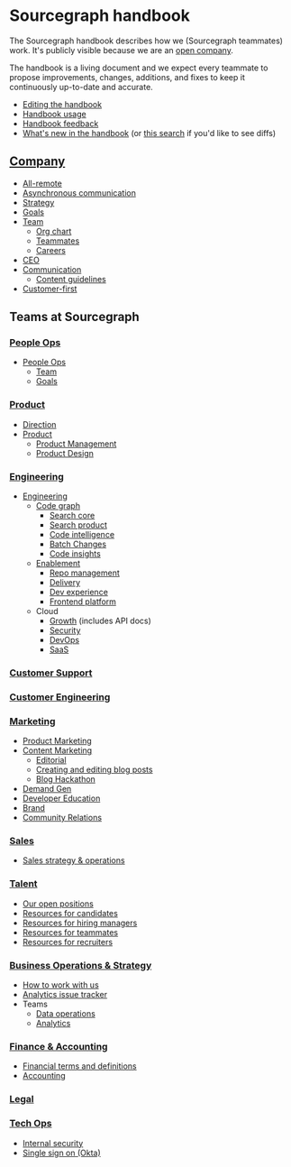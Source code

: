 # Sourcegraph handbook

The Sourcegraph handbook describes how we (Sourcegraph teammates) work. It's publicly visible because we are an [open company](company/index.md#open-company).

The handbook is a living document and we expect every teammate to propose improvements, changes, additions, and fixes to keep it continuously up-to-date and accurate.

- [Editing the handbook](editing.md)
- [Handbook usage](usage.md)
- [Handbook feedback](https://docs.google.com/forms/d/e/1FAIpQLSfb0yU9xmnvK2namuUzUEKbB9IqZlNQF2IWw0OpLsGvBiW2oQ/viewform?usp=sf_link)
- [What's new in the handbook](https://sourcegraph.com/github.com/sourcegraph/about/-/commits) (or [this search](https://sourcegraph.com/search?q=context:global+repo:^github.com/sourcegraph/about%24+type:diff+rev:main) if you'd like to see diffs)

## [Company](company/index.md)

- [All-remote](company/remote/index.md)
- [Asynchronous communication](company/asynchronous-communication.md)
- [Strategy](company/strategy.md)
- [Goals](company/goals/index.md)
- [Team](company/team/index.md)
  - [Org chart](company/team/org_chart.md)
  - [Teammates](https://about.sourcegraph.com/handbook/company/team)
  - [Careers](https://boards.greenhouse.io/sourcegraph91)
- [CEO](ceo/index.md)
- [Communication](communication/index.md)
  - [Content guidelines](communication/content_guidelines.md)
- [Customer-first](company/customer-first.md)

## Teams at Sourcegraph

### [People Ops](people-ops/index.md)

- [People Ops](people-ops/index.md)
  - [Team](people-ops/index.md#team)
  - [Goals](people-ops/index.md#goals)

### [Product](product/index.md)

- [Direction](direction/index.md)
- [Product](product/index.md)
  - [Product Management](product/product_management/index.md)
  - [Product Design](product/design/index.md)

### [Engineering](engineering/index.md)

<!-- When updating the engineering team list below, please also update engineering/eng_org.md -->

<!-- Our markdown renderer is not spec-compliant and needs 4 spaces of indentation for nested lists, therefor we need to prettier-ignore. -->
<!-- prettier-ignore -->
- [Engineering](./engineering/index.md)
    - [Code graph](./engineering/code-graph/index.md)
      - [Search core](./engineering/code-graph/search/core.md)
      - [Search product](./engineering/code-graph/search/product.md)
      - [Code intelligence](./engineering/code-graph/code-intelligence/index.md)
      - [Batch Changes](./engineering/code-graph/batch-changes/index.md)
      - [Code insights](./engineering/code-graph/code-insights/index.md)
    - [Enablement](./engineering/enablement/index.md)
      - [Repo management](./engineering/enablement/repo-management/index.md)
      - [Delivery](./engineering/enablement/delivery/index.md)
      - [Dev experience](./engineering/enablement/dev-experience/index.md)
      - [Frontend platform](./engineering/enablement/frontend-platform/index.md)
    - Cloud
      - [Growth](./engineering/cloud/growth/index.md) (includes API docs)
      - [Security](./engineering/cloud/security/index.md)
      - [DevOps](./engineering/cloud/devops/index.md)
      - [SaaS](./engineering/cloud/saas/index.md)

### [Customer Support](support/index.md)

### [Customer Engineering](ce/index.md)

### [Marketing](marketing/index.md)

- [Product Marketing](marketing/product-marketing/index.md)
- [Content Marketing](marketing/content/index.md)
  - [Editorial](marketing/content/editorial.md)
  - [Creating and editing blog posts](marketing/content/creating_blog_posts.md)
  - [Blog Hackathon](marketing/content/blog_hackathon.md)
- [Demand Gen](marketing/demand-gen/index.md)
- [Developer Education](marketing/education.md)
- [Brand](marketing/brand/index.md)
- [Community Relations](marketing/community_relations.md)

### [Sales](sales/index.md)

- [Sales strategy & operations](sales/sales-ops/index.md)

### [Talent](talent/index.md)

- [Our open positions](careers.md)
- [Resources for candidates](https://about.sourcegraph.com/handbook/talent#resources-for-candidates)
- [Resources for hiring managers](https://about.sourcegraph.com/handbook/talent#resources-for-hiring-managers)
- [Resources for teammates](https://about.sourcegraph.com/handbook/talent#resources-for-teammates)
- [Resources for recruiters](https://about.sourcegraph.com/handbook/talent#resources-for-recruiters)

### [Business Operations & Strategy](ops/bizops/index.md)
- [How to work with us](ops/bizops/index.md#how-to-work-with-us)
- [Analytics issue tracker](https://github.com/sourcegraph/analytics/issues)
- Teams
  - [Data operations](ops/bizops/data_operations.md)
  - [Analytics](ops/bizops/analytics.md)

### [Finance & Accounting](ops/finance/index.md)
- [Financial terms and definitions](ops/finance/index.md#definitions)
- [Accounting](ops/finance/index.md#accounting)

### [Legal](ops/legal/index.md)

### [Tech Ops](ops/tech-ops/index.md)
- [Internal security](ops/tech-ops/internal_security.md)
- [Single sign on (Okta)](ops/tech-ops/Okta.md)
